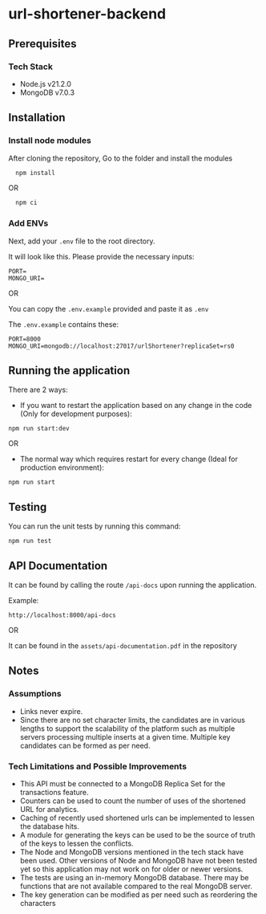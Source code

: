 # url-shortener-backend

## Prerequisites

### Tech Stack
- Node.js v21.2.0
- MongoDB v7.0.3


## Installation

### Install node modules
After cloning the repository, Go to the folder and install the modules

```bash
  npm install
```
OR 
```bash
  npm ci
```

### Add ENVs
Next, add your `.env` file to the root directory.

It will look like this. Please provide the necessary inputs:

```
PORT=
MONGO_URI=
```

OR

You can copy the `.env.example` provided and paste it as `.env`

The `.env.example` contains these:

```
PORT=8000
MONGO_URI=mongodb://localhost:27017/urlShortener?replicaSet=rs0
```

## Running the application
There are 2 ways:

- If you want to restart the application based on any change in the code (Only for development purposes):

```
npm run start:dev
```
OR
-  The normal way which requires restart for every change (Ideal for production environment):

```
npm run start
```

## Testing
You can run the unit tests by running this command:

```
npm run test
```

## API Documentation

It can be found by calling the route `/api-docs` upon running the application.

Example:

```
http://localhost:8000/api-docs
```

OR

It can be found in the `assets/api-documentation.pdf` in the repository

## Notes

### Assumptions
- Links never expire.
- Since there are no set character limits, the candidates are in various lengths to support the scalability of the platform such as multiple servers processing multiple inserts at a given time. Multiple key candidates can be formed as per need.

### Tech Limitations and Possible Improvements
- This API must be connected to a MongoDB Replica Set for the transactions feature.
- Counters can be used to count the number of uses of the shortened URL for analytics.
- Caching of recently used shortened urls can be implemented to lessen the database hits.
- A module for generating the keys can be used to be the source of truth of the keys to lessen the conflicts.
- The Node and MongoDB versions mentioned in the tech stack have been used. Other versions of Node and MongoDB have not been tested yet so this application may not work on for older or newer versions.
- The tests are using an in-memory MongoDB database. There may be functions that are not available compared to the real MongoDB server.
- The key generation can be modified as per need such as reordering the characters